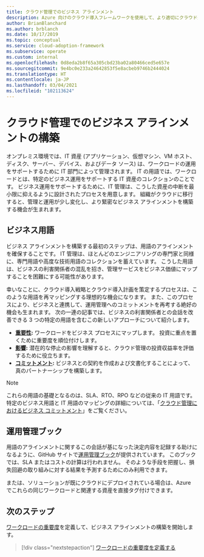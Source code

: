 ```yaml
---
title: クラウド管理でのビジネス アラインメント
description: Azure 向けのクラウド導入フレームワークを使用して、より適切にクラウド運用を管理し、より緊密なビジネス アラインメントを構築する方法を学習します。
author: BrianBlanchard
ms.author: brblanch
ms.date: 10/17/2019
ms.topic: conceptual
ms.service: cloud-adoption-framework
ms.subservice: operate
ms.custom: internal
ms.openlocfilehash: 0d8eda2b8f65a305cbd23ba02a80466ced5e657e
ms.sourcegitcommit: 9e4bc0e233a24642853f5e8acbeb9746b2444024
ms.translationtype: HT
ms.contentlocale: ja-JP
ms.lasthandoff: 03/04/2021
ms.locfileid: "102113624"
---
```

# <a name="create-business-alignment-in-cloud-management"></a>クラウド管理でのビジネス アラインメントの構築

オンプレミス環境では、IT 資産 (アプリケーション、仮想マシン、VM ホスト、ディスク、サーバー、デバイス、およびデータ ソース) は、ワークロードの運用をサポートするために IT 部門によって管理されます。 IT の用語では、ワークロードとは、特定のビジネス運用をサポートする IT 資産のコレクションのことです。 ビジネス運用をサポートするために、IT 管理は、こうした資産の中断を最小限に抑えるように設計されたプロセスを用意します。 組織がクラウドに移行すると、管理と運用が少し変化し、より緊密なビジネス アラインメントを構築する機会が生まれます。

## <a name="business-vernacular"></a>ビジネス用語

ビジネス アラインメントを構築する最初のステップは、用語のアラインメントを確保することです。 IT 管理は、ほとんどのエンジニアリングの専門家と同様に、専門用語や高度な技術用語のコレクションを蓄えています。 こうした用語は、ビジネスの利害関係者の混乱を招き、管理サービスをビジネス価値にマップすることを困難にする可能性があります。

幸いなことに、クラウド導入戦略とクラウド導入計画を策定するプロセスは、このような用語を再マッピングする理想的な機会になります。 また、このプロセスにより、ビジネスと連携して、運用管理へのコミットメントを再考する絶好の機会も生まれます。 次の一連の記事では、ビジネスの利害関係者との会話を改善できる 3 つの特定の用語を含むこの新しいアプローチについて紹介します。

- **[重要性](./criticality.md):** ワークロードをビジネス プロセスにマップします。 投資に重点を置くために重要度を順位付けします。
- **[影響](./impact.md):** 潜在的な停止の影響を理解すると、クラウド管理の投資収益率を評価するために役立ちます。
- **[コミットメント](./commitment.md):** ビジネスとの契約を作成および文書化することによって、真のパートナーシップを構築します。

> [!NOTE]
> これらの用語の基礎となるのは、SLA、RTO、RPO などの従来の IT 用語です。 特定のビジネス用語と IT 用語のマッピングの詳細については、「[クラウド管理におけるビジネス コミットメント](./commitment.md)」をご覧ください。

## <a name="operations-management-workbook"></a>運用管理ブック

用語のアラインメントに関するこの会話が基になった決定内容を記録する助けになるように、GitHub サイトで[運用管理ブック](https://raw.githubusercontent.com/Microsoft/CloudAdoptionFramework/master/manage/opsmanagementworkbook.xlsx)が提供されています。 このブックでは、SLA またはコストの計算は行われません。 そのような手段を把握し、損失回避の取り組みに対する結果を予測するためにのみ利用できます。

または、ソリューションが既にクラウドにデプロイされている場合は、Azure でこれらの同じワークロードと関連する資産を直接タグ付けできます。

## <a name="next-steps"></a>次のステップ

[ワークロードの重要度](./criticality.md)を定義して、ビジネス アラインメントの構築を開始します。

> [!div class="nextstepaction"]
> [ワークロードの重要度を定義する](./criticality.md)
